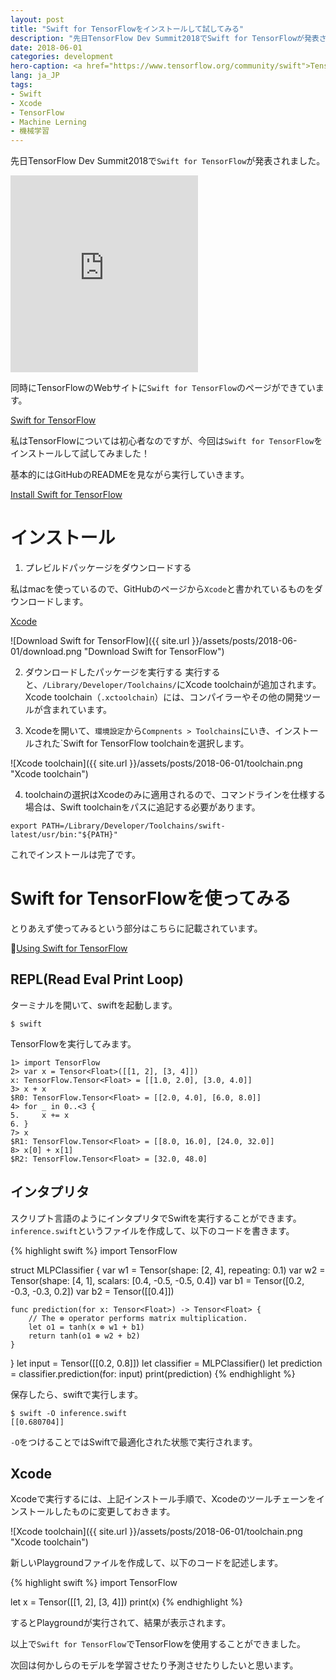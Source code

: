 ```yaml
---
layout: post
title: "Swift for TensorFlowをインストールして試してみる"
description: "先日TensorFlow Dev Summit2018でSwift for TensorFlowが発表されました。同時にTensorFlowのWebサイトにSwift for TensorFlowのページができています。私はTensorFlowについては初心者なのですが、今回はSwift for TensorFlowをインストールして試してみました！"
date: 2018-06-01
categories: development
hero-caption: <a href="https://www.tensorflow.org/community/swift">TensorFlow Webサイト</a>よりスクリーンショット
lang: ja_JP
tags:
- Swift
- Xcode
- TensorFlow
- Machine Lerning
- 機械学習
---
```


先日TensorFlow Dev Summit2018で`Swift for TensorFlow`が発表されました。

<iframe class="w-100" height="315" src="https://www.youtube.com/embed/Yze693W4MaU" frameborder="0" allow="autoplay; encrypted-media" allowfullscreen></iframe>

同時にTensorFlowのWebサイトに`Swift for TensorFlow`のページができています。

[Swift for TensorFlow](https://www.tensorflow.org/community/swift)

私はTensorFlowについては初心者なのですが、今回は`Swift for TensorFlow`をインストールして試してみました！

基本的にはGitHubのREADMEを見ながら実行していきます。

[Install Swift for TensorFlow](https://github.com/tensorflow/swift/blob/master/Installation.md)

# インストール

1. プレビルドパッケージをダウンロードする

私はmacを使っているので、GitHubのページから`Xcode`と書かれているものをダウンロードします。

[Xcode](https://storage.googleapis.com/swift-tensorflow/mac/swift-tensorflow-DEVELOPMENT-2018-05-10-a-osx.pkg)

![Download Swift for TensorFlow]({{ site.url }}/assets/posts/2018-06-01/download.png "Download Swift for TensorFlow")

2. ダウンロードしたパッケージを実行する
実行すると、`/Library/Developer/Toolchains/`にXcode toolchainが追加されます。Xcode toolchain（`.xctoolchain`）には、コンパイラーやその他の開発ツールが含まれています。

3. Xcodeを開いて、`環境設定`から`Compnents > Toolchains`にいき、インストールされた`Swift for TensorFlow toolchainを選択します。

![Xcode toolchain]({{ site.url }}/assets/posts/2018-06-01/toolchain.png "Xcode toolchain")

4. toolchainの選択はXcodeのみに適用されるので、コマンドラインを仕様する場合は、Swift toolchainをパスに追記する必要があります。

`export PATH=/Library/Developer/Toolchains/swift-latest/usr/bin:"${PATH}"`

これでインストールは完了です。

# Swift for TensorFlowを使ってみる

とりあえず使ってみるという部分はこちらに記載されています。

[Using Swift for TensorFlow](https://github.com/tensorflow/swift/blob/master/Usage.md)


## REPL(Read Eval Print Loop)

ターミナルを開いて、swiftを起動します。

`$ swift`

TensorFlowを実行してみます。

```
1> import TensorFlow
2> var x = Tensor<Float>([[1, 2], [3, 4]])
x: TensorFlow.Tensor<Float> = [[1.0, 2.0], [3.0, 4.0]]
3> x + x
$R0: TensorFlow.Tensor<Float> = [[2.0, 4.0], [6.0, 8.0]]
4> for _ in 0..<3 {
5.     x += x
6. }
7> x
$R1: TensorFlow.Tensor<Float> = [[8.0, 16.0], [24.0, 32.0]]
8> x[0] + x[1]
$R2: TensorFlow.Tensor<Float> = [32.0, 48.0]
```

## インタプリタ

スクリプト言語のようにインタプリタでSwiftを実行することができます。
`inference.swift`というファイルを作成して、以下のコードを書きます。

{% highlight swift %}
import TensorFlow

struct MLPClassifier {
    var w1 = Tensor<Float>(shape: [2, 4], repeating: 0.1)
    var w2 = Tensor<Float>(shape: [4, 1], scalars: [0.4, -0.5, -0.5, 0.4])
    var b1 = Tensor<Float>([0.2, -0.3, -0.3, 0.2])
    var b2 = Tensor<Float>([[0.4]])

    func prediction(for x: Tensor<Float>) -> Tensor<Float> {
        // The ⊗ operator performs matrix multiplication.
        let o1 = tanh(x ⊗ w1 + b1)
        return tanh(o1 ⊗ w2 + b2)
    }
}
let input = Tensor<Float>([[0.2, 0.8]])
let classifier = MLPClassifier()
let prediction = classifier.prediction(for: input)
print(prediction)
{% endhighlight %}

保存したら、swiftで実行します。

```
$ swift -O inference.swift
[[0.680704]]
```

`-O`をつけることではSwiftで最適化された状態で実行されます。

## Xcode

Xcodeで実行するには、上記インストール手順で、Xcodeのツールチェーンをインストールしたものに変更しておきます。

![Xcode toolchain]({{ site.url }}/assets/posts/2018-06-01/toolchain.png "Xcode toolchain")

新しいPlaygroundファイルを作成して、以下のコードを記述します。

{% highlight swift %}
import TensorFlow

let x = Tensor<Float>([[1, 2], [3, 4]])
print(x)
{% endhighlight %}

するとPlaygroundが実行されて、結果が表示されます。

以上で`Swift for TensorFlow`でTensorFlowを使用することができました。

次回は何かしらのモデルを学習させたり予測させたりしたいと思います。
